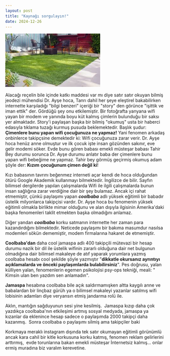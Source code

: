 ```yaml
---
layout: post
title: "Kaynağı sorgulayın!"
date: 2024-12-26
---
```


![](/images/images)

Alacağı reçelin bile içinde katkı maddesi var mı diye satır satır okuyan bilmiş jeodezi mühendisi Dr. Ayşe hoca, Tanrı dahil her şeye eleştirel bakabilirken internette karşıladığı "bilgi benzeri" içeriği bir "story" den görünce "işittik ve iman ettik" der. Gördüğü şey onu etkilemiştir. Bir fotoğrafta yanyana wifi yayan bir modem ve yanında boyu küt kalmış çimlerin bulunduğu bir saksı yer almaktadır. Story'i paylaşan başka bir bilmiş "okumuş" usta bir haberci edasıyla tıklama tuzağı kurmuş pusuda beklemektedir. Başlık şudur: **Çimenlere bunu yapan wifi çocuğunuza ne yapmaz!** Yani fenomen arkadaş onbinlerce takipçsine demektedir ki: Wifi çocuğunuza zarar verir. Dr. Ayşe hoca henüz anne olmuştur ve ilk çocuk işte insan gözünden sakınır, eve gelir modemi söker. Evde bunu gören babası emekli müsteşar babası Tahir Bey durumu sorunca Dr. Ayşe durumu anlatır baba der çimenlere bunu yapan wifi bebeğime ne yapmaz. Tahir bey görmüş geçirmiş okumuş adam şöyle der: **Kızım** **çocuğunum çimen değil ki**!

Kızı babasının tavrını beğenmez interneti açar kendi de hoca olduğundan ötürü Google Akademik kullanmayı bilmektedir. İngilizce de bilir. Sayfın bilimsel dergilerde yapılan çalışmalarda Wifi ile ilgili çalışmalarda bunun insan sağlığına zarar verdiğine dair bir şey bulamaz. Ancak içi rahat etmemiştir, çünkü paylaşımı yapan _**coolbaba**_ adlı yüksek eğitimli bir babadır üstelik milyonlarca takipçisi vardır. Dr. Ayşe hoca bu fenomenin yüksek eğitimli olmakla birlikte mimar olduğunu ve alan dışıyla ilgisinin Amerika'daki başka fenomenleri taklit etmekten başka olmadığını anlamaz.

Diğer yandan **_coolbaba_** korku satmanın internette her zaman para kazandırdığını bilmektedir. Neticede paylaşımı bir bakıma masumdur nasılsa modemleri sökün dememiştir, modem firmalarına hakaret de etmemiştir.

**Coolbaba'dan** daha cool jamaspa adlı 400 takipçili mütevazi bir hesap durumu nazik bir dil ile üstelik wifinin zararlı olduğuna dair net bulgunun olmadığına dair bilimsel makaleye de atıf yaparak yorumlara yazmış coolbaba hesabı cool şekilde şöyle yazmıştır "**dikkatle okursanız ayrıntıyı açıklamalarda ve önceki paylaşımlarda bulabilirsiniz**". Pes doğrusu, yalan külliyen yalan, fenomenlerin egemen psikolojisi psy-ops tekniği, meali: " Kimsin ulan ben yazdım sen anlamadın".

**Jamaspa** hesabına coolbaba bile açık saldırmamışken altta kaygılı anne ve babalardan bir linçbaz gürüh ya o bilimsel makaleyi yazanlar satılmış wifi lobisinin adamları diye veryansın etmiş jandarma rolü ile.

Aklın, mantığın sağduyunun sesi yine kesilmiş.  Jamaspa kızıp daha çok yazdıkça coolbaba'nın etkileşimi artmış sosyal medyada, jamaspa ya kızanlar da eklenince hesap sadece o paylaşımda 2000 takipçi daha kazanmış.  Sonra coolbaba o paylaşımı silmiş ama takipçiler baki

Korkmaya meraklı instagram dışında tek satır okumayan eğitimli görünümlü ancak kara cahil bir kitle korkusuna korku katmış, fenomen reklam gelirlerini arttırmış,  evde torunlarına bakan emekli müsteşar İnternetsiz kalmış... onlar ermiş muradına biz varalım kerevetine.
